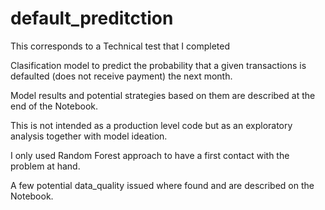 # default_preditction
This corresponds to a Technical test that I completed

Clasification model to predict the probability that a given transactions is defaulted (does not receive payment) the next month.

Model results and potential strategies based on them are described at the end of the Notebook.

This is not intended as a production level code but as an exploratory analysis together with model ideation.

I only used Random Forest approach to have a first contact with the problem at hand.

A few potential data_quality issued where found and are described on the Notebook.

